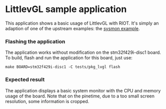 LittlevGL sample application
============================

This application shows a basic usage of LittlevGL with RIOT. It's simply an
adaption of one of the upstream examples: the
[sysmon example](https://github.com/lvgl/lv_apps/tree/master/src/lv_sysmon).

### Flashing the application

The application works without modification on the stm32f429i-disc1 board. To
build, flash and run the application for this board, just use:

```
make BOARD=stm32f429i-disc1 -C tests/pkg_lvgl flash
```

### Expected result

The application displays a basic system monitor with the CPU and memory
usage of the board.
Note that on the pinetime, due to a too small screen resolution, some
information is cropped.
